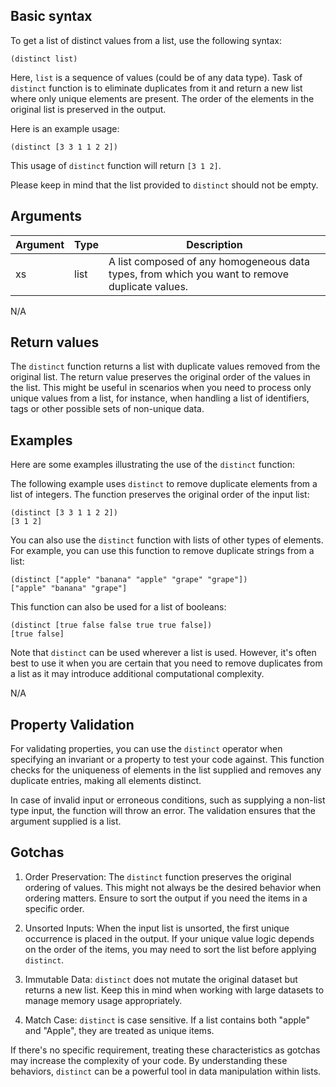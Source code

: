## Basic syntax

To get a list of distinct values from a list, use the following syntax:

```pact
(distinct list)
```

Here, `list` is a sequence of values (could be of any data type). Task of `distinct` function is to eliminate duplicates from it and return a new list where only unique elements are present. The order of the elements in the original list is preserved in the output.

Here is an example usage:

```pact
(distinct [3 3 1 1 2 2])
```

This usage of `distinct` function will return `[3 1 2]`.

Please keep in mind that the list provided to `distinct` should not be empty.

## Arguments

| Argument | Type | Description |
| --- | --- | --- |
| xs | list | A list composed of any homogeneous data types, from which you want to remove duplicate values. |

N/A

## Return values

The `distinct` function returns a list with duplicate values removed from the original list. The return value preserves the original order of the values in the list. This might be useful in scenarios when you need to process only unique values from a list, for instance, when handling a list of identifiers, tags or other possible sets of non-unique data.

## Examples

Here are some examples illustrating the use of the `distinct` function:

The following example uses `distinct` to remove duplicate elements from a list of integers. The function preserves the original order of the input list:

```pact
(distinct [3 3 1 1 2 2])
[3 1 2]
```

You can also use the `distinct` function with lists of other types of elements. For example, you can use this function to remove duplicate strings from a list:
 
```pact
(distinct ["apple" "banana" "apple" "grape" "grape"])
["apple" "banana" "grape"]
```

This function can also be used for a list of booleans:

```pact
(distinct [true false false true true false])
[true false]
```
Note that `distinct` can be used wherever a list is used. However, it's often best to use it when you are certain that you need to remove duplicates from a list as it may introduce additional computational complexity.


N/A

## Property Validation

For validating properties, you can use the `distinct` operator when specifying an invariant or a property to test your code against. This function checks for the uniqueness of elements in the list supplied and removes any duplicate entries, making all elements distinct.

In case of invalid input or erroneous conditions, such as supplying a non-list type input, the function will throw an error. The validation ensures that the argument supplied is a list.

## Gotchas

1. Order Preservation: The `distinct` function preserves the original ordering of values. This might not always be the desired behavior when ordering matters. Ensure to sort the output if you need the items in a specific order.

2. Unsorted Inputs: When the input list is unsorted, the first unique occurrence is placed in the output. If your unique value logic depends on the order of the items, you may need to sort the list before applying `distinct`.

3. Immutable Data: `distinct` does not mutate the original dataset but returns a new list. Keep this in mind when working with large datasets to manage memory usage appropriately.

4. Match Case: `distinct` is case sensitive. If a list contains both "apple" and "Apple", they are treated as unique items.

If there's no specific requirement, treating these characteristics as gotchas may increase the complexity of your code. By understanding these behaviors, `distinct` can be a powerful tool in data manipulation within lists.

